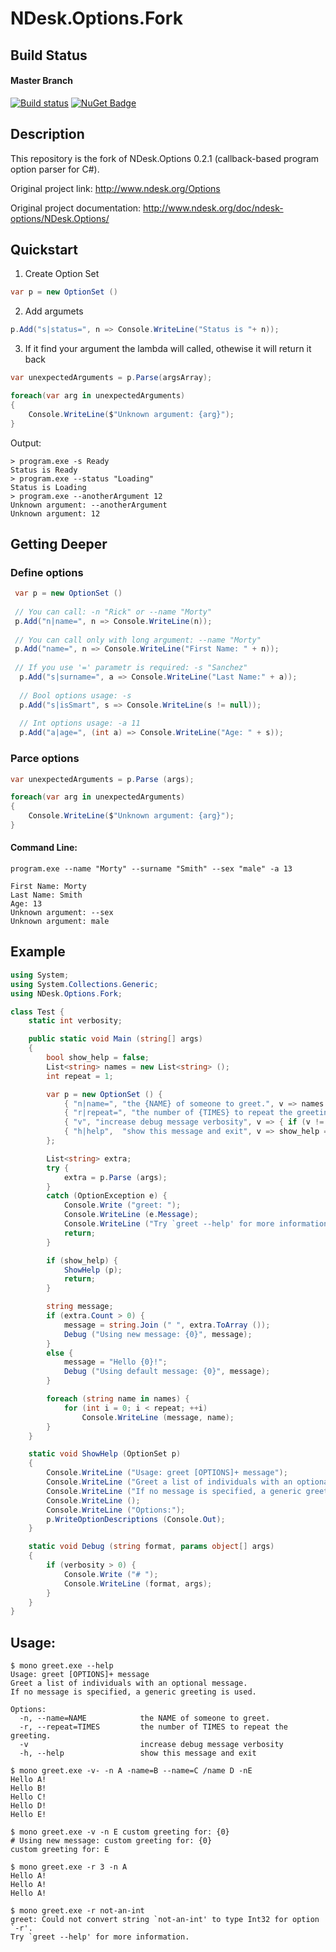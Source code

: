# NDesk.Options.Fork

## Build Status
#### Master Branch
[![Build status](https://ci.appveyor.com/api/projects/status/9rkhbjxrka6ra66a/branch/master?svg=true)](https://ci.appveyor.com/project/torston/ndesk-options-fork/branch/master) [![NuGet Badge](https://buildstats.info/nuget/Ndesk.Options.Fork)](https://www.nuget.org/packages/Ndesk.Options.Fork/)
## Description
This repository is the fork of NDesk.Options 0.2.1 (callback-based program option parser for C#).

Original project link: http://www.ndesk.org/Options

Original project documentation: http://www.ndesk.org/doc/ndesk-options/NDesk.Options/
## Quickstart
1) Create Option Set
```c#
var p = new OptionSet ()
```
2) Add argumets
```c#
p.Add("s|status=", n => Console.WriteLine("Status is "+ n));
```
3) If it find your argument the lambda will called, othewise it will return it back
```c#
var unexpectedArguments = p.Parse(argsArray);

foreach(var arg in unexpectedArguments)
{
    Console.WriteLine($"Unknown argument: {arg}");
}
```
 
Output:
```
> program.exe -s Ready
Status is Ready
> program.exe --status "Loading"
Status is Loading
> program.exe --anotherArgument 12
Unknown argument: --anotherArgument
Unknown argument: 12
```
## Getting Deeper 
### Define options
```c#
 var p = new OptionSet ()
 
 // You can call: -n "Rick" or --name "Morty"
 p.Add("n|name=", n => Console.WriteLine(n));
 
 // You can call only with long argument: --name "Morty"
 p.Add("name=", n => Console.WriteLine("First Name: " + n));
 
 // If you use '=' parametr is required: -s "Sanchez"
  p.Add("s|surname=", a => Console.WriteLine("Last Name:" + a));
  
  // Bool options usage: -s
  p.Add("s|isSmart", s => Console.WriteLine(s != null));
  
  // Int options usage: -a 11
  p.Add("a|age=", (int a) => Console.WriteLine("Age: " + s));
 ```
### Parce options
```c#
var unexpectedArguments = p.Parse (args);

foreach(var arg in unexpectedArguments)
{
    Console.WriteLine($"Unknown argument: {arg}");
}
 ```
 
#### Command Line: 
```
program.exe --name "Morty" --surname "Smith" --sex "male" -a 13
 
First Name: Morty
Last Name: Smith
Age: 13
Unknown argument: --sex
Unknown argument: male
```
 
## Example
```c#
using System;
using System.Collections.Generic;
using NDesk.Options.Fork;

class Test {
    static int verbosity;

    public static void Main (string[] args)
    {
        bool show_help = false;
        List<string> names = new List<string> ();
        int repeat = 1;

        var p = new OptionSet () {
            { "n|name=", "the {NAME} of someone to greet.", v => names.Add (v) },
            { "r|repeat=", "the number of {TIMES} to repeat the greeting.", (int v) => repeat = v },
            { "v", "increase debug message verbosity", v => { if (v != null) ++verbosity; } },
            { "h|help",  "show this message and exit", v => show_help = v != null },
        };

        List<string> extra;
        try {
            extra = p.Parse (args);
        }
        catch (OptionException e) {
            Console.Write ("greet: ");
            Console.WriteLine (e.Message);
            Console.WriteLine ("Try `greet --help' for more information.");
            return;
        }

        if (show_help) {
            ShowHelp (p);
            return;
        }

        string message;
        if (extra.Count > 0) {
            message = string.Join (" ", extra.ToArray ());
            Debug ("Using new message: {0}", message);
        }
        else {
            message = "Hello {0}!";
            Debug ("Using default message: {0}", message);
        }

        foreach (string name in names) {
            for (int i = 0; i < repeat; ++i)
                Console.WriteLine (message, name);
        }
    }

    static void ShowHelp (OptionSet p)
    {
        Console.WriteLine ("Usage: greet [OPTIONS]+ message");
        Console.WriteLine ("Greet a list of individuals with an optional message.");
        Console.WriteLine ("If no message is specified, a generic greeting is used.");
        Console.WriteLine ();
        Console.WriteLine ("Options:");
        p.WriteOptionDescriptions (Console.Out);
    }

    static void Debug (string format, params object[] args)
    {
        if (verbosity > 0) {
            Console.Write ("# ");
            Console.WriteLine (format, args);
        }
    }
}
```
## Usage:
```
$ mono greet.exe --help
Usage: greet [OPTIONS]+ message
Greet a list of individuals with an optional message.
If no message is specified, a generic greeting is used.

Options:
  -n, --name=NAME            the NAME of someone to greet.
  -r, --repeat=TIMES         the number of TIMES to repeat the greeting.
  -v                         increase debug message verbosity
  -h, --help                 show this message and exit

$ mono greet.exe -v- -n A -name=B --name=C /name D -nE
Hello A!
Hello B!
Hello C!
Hello D!
Hello E!

$ mono greet.exe -v -n E custom greeting for: {0}
# Using new message: custom greeting for: {0}
custom greeting for: E

$ mono greet.exe -r 3 -n A
Hello A!
Hello A!
Hello A!

$ mono greet.exe -r not-an-int
greet: Could not convert string `not-an-int' to type Int32 for option `-r'.
Try `greet --help' for more information.
```
